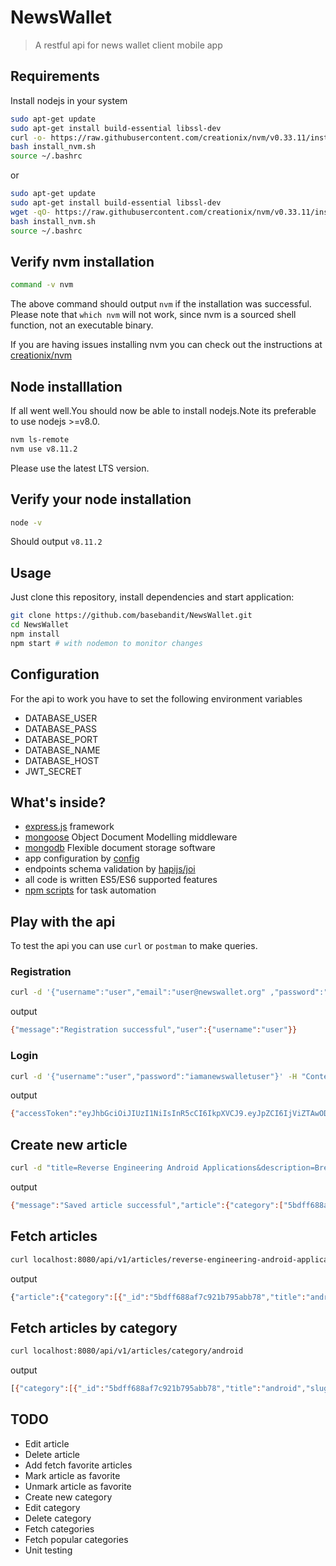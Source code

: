# NewsWallet

> A restful api for news wallet client mobile app

## Requirements

Install nodejs in your system

```bash
sudo apt-get update
sudo apt-get install build-essential libssl-dev
curl -o- https://raw.githubusercontent.com/creationix/nvm/v0.33.11/install.sh | bash
bash install_nvm.sh
source ~/.bashrc
```

or

```bash
sudo apt-get update
sudo apt-get install build-essential libssl-dev
wget -qO- https://raw.githubusercontent.com/creationix/nvm/v0.33.11/install.sh | bash
bash install_nvm.sh
source ~/.bashrc
```

## Verify nvm installation

```bash
command -v nvm
```

The above command should output `nvm` if the installation was successful. Please note that
`which nvm` will not work, since nvm is a sourced shell function, not an executable binary.

If you are having issues installing nvm you can check out the instructions at [creationix/nvm](https://github.com/creationix/nvm)

## Node installlation

If all went well.You should now be able to install nodejs.Note its preferable to use nodejs >=v8.0.

```bash
nvm ls-remote
nvm use v8.11.2
```

Please use the latest LTS version.

## Verify your node installation

```bash
node -v
```

Should output `v8.11.2`

## Usage

Just clone this repository, install dependencies and start application:

```bash
git clone https://github.com/basebandit/NewsWallet.git
cd NewsWallet
npm install
npm start # with nodemon to monitor changes
```

## Configuration

For the api to work you have to set the following environment variables

- DATABASE_USER
- DATABASE_PASS
- DATABASE_PORT
- DATABASE_NAME
- DATABASE_HOST
- JWT_SECRET

## What's inside?

- [express.js](http://expressjs.com) framework
- [mongoose](https://github.com/Automattic/mongoose) Object Document Modelling middleware
- [mongodb](https://www.mongodb.com/) Flexible document storage software
- app configuration by [config](https://github.com/basebandit/NewsWallet/tree/staging/config)
- endpoints schema validation by [hapijs/joi](https://github.com/hapijs/joi)
- all code is written ES5/ES6 supported features
- [npm scripts](https://github.com/basebandit/NewsWallet/blob/staging/package.json#L9) for task automation

## Play with the api

To test the api you can use `curl` or `postman` to make queries.

### Registration

```bash
curl -d '{"username":"user","email":"user@newswallet.org" ,"password":"iamanewswalletuser"}' -H "Content-Type: application/json" -X POST http://localhost:8080/api/v1/auth/register
```

output

```bash
{"message":"Registration successful","user":{"username":"user"}}
```

### Login

```bash
curl -d '{"username":"user","password":"iamanewswalletuser"}' -H "Content-Type: application/json" -X POST http://localhost:8080/api/v1/auth/login
```

output

```bash
{"accessToken":"eyJhbGciOiJIUzI1NiIsInR5cCI6IkpXVCJ9.eyJpZCI6IjViZTAwODk0N2YzZTNjMjZlYTI3Mjc3YiIsInVzZXJuYW1lIjoidXNlciIsImlhdCI6MTU0MTQwOTAyNywiZXhwIjoxNTQxNDA5Mzg3fQ.ZxQoCiWu208T9uhJf3i7nL_HEzmn-YypvywDEcgq3kE","expiresIn":360}
```

## Create new article

```bash
curl -d "title=Reverse Engineering Android Applications&description=Breaking The Complexity Beyond The Compilerauthor=Basebandit&origin=NsyncLabs&originUrl=https://nsynclabs.org/security/mobile/reversing-android-applications&category=Android" -H "Authorization: Bearer eyJhbGciOiJIUzI1NiIsInR5cCI6IkpXVCJ9.eyJpZCI6IjViZDM4NmIyNjZkYzZkMjcyYTZkNDBmNSIsInVzZXJuYW1lIjoicGFwYSIsImlhdCI6MTU0MTQwOTU4NiwiZXhwIjoxNTQxNDA5OTQ2fQ.Ep5F4cqc8WFj6wgcuyfaYn36DCD8emTIrseqK7_6SOY -H Content-Type: application/x-www-form-urlencoded" -X POST http://localhost:8080/api/v1/articles/
```

output

```bash
{"message":"Saved article successful","article":{"category":["5bdff688af7c921b795abb78"],"views":0,"favoritesCount":0,"_id":"5be00b867f3e3c26ea27277d","title":"Reverse Engineering Android Applications","description":"Breaking The Complexity Beyond The Compilerauthor=Basebandit","author":"","articleImage":"","origin":"NsyncLabs","originUrl":"https://nsynclabs.org/security/mobile/reversing-android-applications","slug":"reverse-engineering-android-applications","createdAt":"2018-11-05T09:21:10.993Z","updatedAt":"2018-11-05T09:21:10.993Z","__v":0}}
```

## Fetch articles

```bash
curl localhost:8080/api/v1/articles/reverse-engineering-android-applications
```

output

```bash
{"article":{"category":[{"_id":"5bdff688af7c921b795abb78","title":"android","slug":"android","__v":0}],"views":0,"favoritesCount":0,"_id":"5be00b867f3e3c26ea27277d","title":"Reverse Engineering Android Applications","description":"Breaking The Complexity Beyond The Compilerauthor=Basebandit","author":"","articleImage":"","origin":"NsyncLabs","originUrl":"https://nsynclabs.org/security/mobile/reversing-android-applications","slug":"reverse-engineering-android-applications","createdAt":"2018-11-05T09:21:10.993Z","updatedAt":"2018-11-05T09:21:10.993Z","__v":0}}
```

## Fetch articles by category

```bash
curl localhost:8080/api/v1/articles/category/android
```

output

```bash
[{"category":[{"_id":"5bdff688af7c921b795abb78","title":"android","slug":"android","__v":0}],"views":0,"favoritesCount":0,"_id":"5bdff688af7c921b795abb79","title":"Reverse Engineering Baseband","description":"Exploiting Android's Baseband Processor With RCE","author":"Basebandit","articleImage":"","origin":"NsyncLab","originUrl":"https://nsynclabs.org/security/web/breaking-the-baseband","slug":"reverse-engineering-baseband","createdAt":"2018-11-05T07:51:36.985Z","updatedAt":"2018-11-05T07:51:36.985Z","__v":0},{"category":[{"_id":"5bdff688af7c921b795abb78","title":"android","slug":"android","__v":0}],"views":0,"favoritesCount":0,"_id":"5bdffae937631f1d70d6ff4a","title":"Reverse Engineering Android Trojan","description":"Banking Trojan The Evil Within","author":"Basebandit","articleImage":"","origin":"NsyncLab","originUrl":"https://nsynclabs.org/security/web/reversing-android-trojans","slug":"reverse-engineering-android-trojan","createdAt":"2018-11-05T08:10:17.866Z","updatedAt":"2018-11-05T08:10:17.866Z","__v":0},{"category":[{"_id":"5bdff688af7c921b795abb78","title":"android","slug":"android","__v":0}],"views":0,"favoritesCount":0,"_id":"5bdffb4d37631f1d70d6ff4b","title":"Reverse Engineering Kotlin Applications","description":"Breaking The Complexity Beyond The Object","author":"Basebandit","articleImage":"","origin":"NsyncLab","originUrl":"https://nsynclabs.org/security/web/reversing-kotlin-applications","slug":"reverse-engineering-kotlin-applications","createdAt":"2018-11-05T08:11:57.524Z","updatedAt":"2018-11-05T08:11:57.524Z","__v":0},{"category":[{"_id":"5bdff688af7c921b795abb78","title":"android","slug":"android","__v":0}],"views":0,"favoritesCount":0,"_id":"5be00b867f3e3c26ea27277d","title":"Reverse Engineering Android Applications","description":"Breaking The Complexity Beyond The Compilerauthor=Basebandit","author":"","articleImage":"","origin":"NsyncLabs","originUrl":"https://nsynclabs.org/security/mobile/reversing-android-applications","slug":"reverse-engineering-android-applications","createdAt":"2018-11-05T09:21:10.993Z","updatedAt":"2018-11-05T09:21:10.993Z","__v":0}]
```

## TODO

- Edit article
- Delete article
- Add fetch favorite articles
- Mark article as favorite
- Unmark article as favorite
- Create new category
- Edit category
- Delete category
- Fetch categories
- Fetch popular categories
- Unit testing

